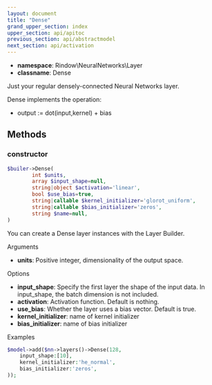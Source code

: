 ```yaml
---
layout: document
title: "Dense"
grand_upper_section: index
upper_section: api/apitoc
previous_section: api/abstractmodel
next_section: api/activation
---
```


- **namespace**: Rindow\NeuralNetworks\Layer
- **classname**: Dense

Just your regular densely-connected Neural Networks layer.

Dense implements the operation:

- output := dot(input,kernel) + bias


Methods
-------

### constructor
```php
$builer->Dense(
        int $units,
        array $input_shape=null,
        string|object $activation='linear',
        bool $use_bias=true,
        string|callable $kernel_initializer='glorot_uniform',
        string|callable $bias_initializer='zeros',
        string $name=null,
)
```
You can create a Dense layer instances with the Layer Builder.

Arguments

- **units**: Positive integer, dimensionality of the output space.

Options

- **input_shape**: Specify the first layer the shape of the input data. In input_shape, the batch dimension is not included.
- **activation**: Activation function. Default is nothing.
- **use_bias**: Whether the layer uses a bias vector. Default is true.
- **kernel_initializer**: name of kernel initializer
- **bias_initializer**: name of bias initializer

Examples

```php
$model->add($nn->layers()->Dense(128,
    input_shape:[10],
    kernel_initializer:'he_normal',
    bias_initializer:'zeros',
));
```
